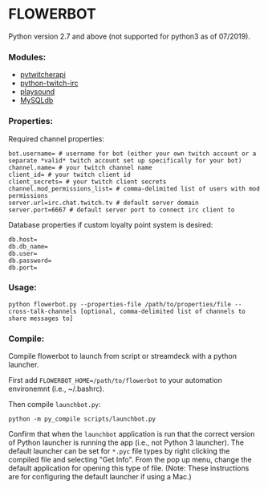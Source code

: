 # FLOWERBOT

Python version 2.7 and above (not supported for python3 as of 07/2019).

### Modules:
- [pytwitcherapi](https://pytwitcherapi.readthedocs.io/en/latest/userdoc/requests.html#api-requests)
- [python-twitch-irc](https://pypi.org/project/python-twitch-irc)
- [playsound](https://pythonbasics.org/python-play-sound/)
- [MySQLdb](http://mysql-python.sourceforge.net/MySQLdb.html)

### Properties:
Required channel properties:
```
bot.username= # username for bot (either your own twitch account or a separate *valid* twitch account set up specifically for your bot)
channel.name= # your twitch channel name
client_id= # your twitch client id
client_secrets= # your twitch client secrets
channel.mod_permissions_list= # comma-delimited list of users with mod permissions
server.url=irc.chat.twitch.tv # default server domain
server.port=6667 # default server port to connect irc client to
```
Database properties if custom loyalty point system is desired:
```
db.host=
db.db_name=
db.user=
db.password=
db.port=
```

### Usage:
```
python flowerbot.py --properties-file /path/to/properties/file --cross-talk-channels [optional, comma-delimited list of channels to share messages to]
```

### Compile:
Compile flowerbot to launch from script or streamdeck with a python launcher.

First add `FLOWERBOT_HOME=/path/to/flowerbot` to your automation environemnt (i.e., ~/.bashrc).

Then compile `launchbot.py`:
```
python -m py_compile scripts/launchbot.py
```

Confirm that when the `launchbot` application is run that the correct version of Python launcher is running the app (i.e., not Python 3 launcher). The default launcher can be set for `*.pyc` file types by right clicking the compiled file and selecting "Get Info". From the pop up menu, change the default application for opening this type of file. (Note: These instructions are for configuring the default launcher if using a Mac.)
